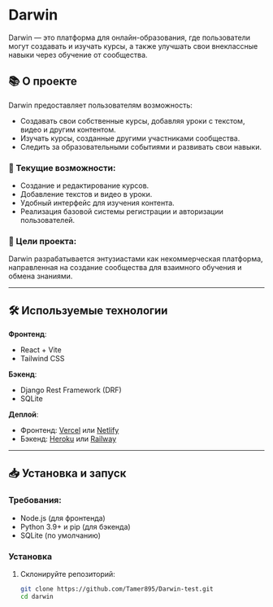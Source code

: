 # Darwin

Darwin — это платформа для онлайн-образования, где пользователи могут создавать и изучать курсы, а также улучшать свои внеклассные навыки через обучение от сообщества.

## 📚 О проекте

Darwin предоставляет пользователям возможность:
- Создавать свои собственные курсы, добавляя уроки с текстом, видео и другим контентом.
- Изучать курсы, созданные другими участниками сообщества.
- Следить за образовательными событиями и развивать свои навыки.

### 🚀 Текущие возможности:
- Создание и редактирование курсов.
- Добавление текстов и видео в уроки.
- Удобный интерфейс для изучения контента.
- Реализация базовой системы регистрации и авторизации пользователей.

### 🌟 Цели проекта:
Darwin разрабатывается энтузиастами как некоммерческая платформа, направленная на создание сообщества для взаимного обучения и обмена знаниями.

---

## 🛠️ Используемые технологии

**Фронтенд**:  
- React + Vite  
- Tailwind CSS  

**Бэкенд**:  
- Django Rest Framework (DRF)  
- SQLite  

**Деплой**:  
- Фронтенд: [Vercel](https://vercel.com) или [Netlify](https://www.netlify.com)  
- Бэкенд: [Heroku](https://www.heroku.com) или [Railway](https://railway.app)

---

## 📥 Установка и запуск

### Требования:
- Node.js (для фронтенда)
- Python 3.9+ и pip (для бэкенда)
- SQLite (по умолчанию)

### Установка
1. Склонируйте репозиторий:
   ```bash
   git clone https://github.com/Tamer895/Darwin-test.git
   cd darwin
